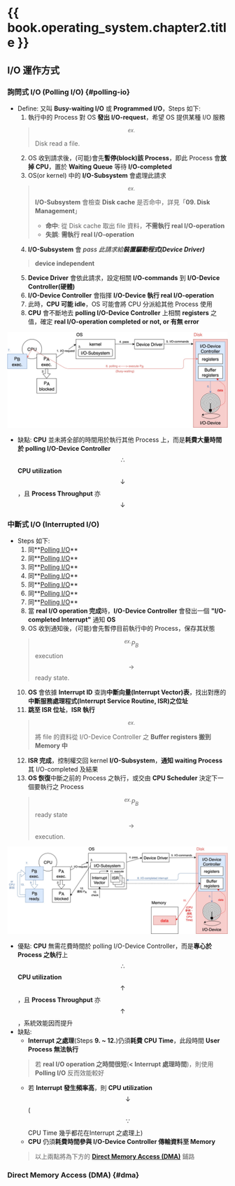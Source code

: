 # {{ book.operating_system.chapter2.title }}
<!-- toc -->

## I/O 運作方式

### 詢問式 I/O (Polling I/O)    {#polling-io}
- Define: 又叫 **Busy-waiting I/O** 或 **Programmed I/O**，Steps 如下:
    1. 執行中的 Process 對 OS **發出 I/O-request**，希望 OS 提供某種 I/O 服務  
    > $$ ^{ex.} $$ Disk read a file.
    2. OS 收到請求後，(可能)會先**暫停(block)該 Process**，即此 Process 會**放掉 CPU**，置於 **Waiting Queue** 等待 **I/O-completed**  
    3. OS(or kernel) 中的 **I/O-Subsystem** 會處理此請求  
    > $$ ^{ex.} $$ **I/O-Subsystem** 會檢查 **Disk cache** 是否命中，詳見「**09. Disk Management**」  
    > - **命中**: 從 Disk cache 取出 file 資料，**不需執行 real I/O-operation**
    > - **失誤**: **需執行 real I/O-operation**
    4. **I/O-Subsystem** 會 *pass 此請求給**裝置驅動程式(Device Driver)***  
    > **device independent**
    5. **Device Driver** 會依此請求，設定相關 **I/O-commands** 到 **I/O-Device Controller(硬體)**  
    6. **I/O-Device Controller** 會指揮 **I/O-Device 執行 real I/O-operation**  
    7. 此時，**CPU 可能 idle**，OS 可能會將 CPU 分派給其他 Process 使用  
    8. **CPU** 會不斷地去 **polling I/O-Device Controller** 上相關 **registers** 之值，確定 **real I/O-operation completed or not, or 有無 error**  

![Polling I/O](../images/OperatingSystem/Chapter02/polling_io.jpg "Polling I/O")

- 缺點: **CPU** 並未將全部的時間用於執行其他 Process 上，而是**耗費大量時間於 polling I/O-Device Controller** $$ \therefore $$ **CPU utilization** $$ \downarrow $$，且 **Process Throughput** 亦 $$ \downarrow $$

### 中斷式 I/O (Interrupted I/O)
- Steps 如下:
    1. 同**[Polling I/O](#polling-io)**  
    2. 同**[Polling I/O](#polling-io)**  
    3. 同**[Polling I/O](#polling-io)**  
    4. 同**[Polling I/O](#polling-io)**  
    5. 同**[Polling I/O](#polling-io)**  
    6. 同**[Polling I/O](#polling-io)**  
    7. 同**[Polling I/O](#polling-io)**  
    8. 當 **real I/O operation 完成**時，**I/O-Device Controller** 會發出一個 **"I/O-completed Interrupt"** 通知 **OS**  
    9. OS 收到通知後，(可能)會先暫停目前執行中的 Process，保存其狀態  
    > $$ ^{ex.} P_B $$ execution $$ \rightarrow $$ ready state.
    10. **OS** 會依據 **Interrupt ID** 查詢**中斷向量(Interrupt Vector)表**，找出對應的**中斷服務處理程式(Interrupt Service Routine, ISR)**之**位址**  
    11. **跳至 ISR 位址**，**ISR 執行**  
    > $$ ^{ex.} $$ 將 file 的資料從 I/O-Device Controller 之 **Buffer registers 搬到 Memory 中**
    12. **ISR 完成**，控制權交回 kernel **I/O-Subsystem**，**通知 waiting Process** 其 I/O-completed 及結果  
    13. **OS 恢復**中斷之前的 Process 之執行，或交由 **CPU Scheduler** 決定下一個要執行之 Process  
    > $$ ^{ex.} P_B $$ ready state $$ \rightarrow $$ execution.

![Interrupted I/O](../images/OperatingSystem/Chapter02/interrupted_io.jpg "Interrupted I/O")

- 優點: **CPU** 無需花費時間於 polling I/O-Device Controller，而是**專心於 Process 之執行**上 $$ \therefore $$ **CPU utilization** $$ \uparrow $$，且 **Process Throughput** 亦 $$ \uparrow $$，系統效能因而提升
- 缺點:
  - **Interrupt 之處理**(Steps **9. ~ 12.**)仍須**耗費 CPU Time**，此段時間 **User Process 無法執行**
  > 若 **real I/O operation 之時間很短**(**< Interrupt 處理時間**)，則使用 **Polling I/O** 反而效能較好
  - 若 **Interrupt 發生頻率高**，則 **CPU utilization** $$ \downarrow $$ ($$ \because $$ CPU Time 幾乎都花在Interrupt 之處理上)
  - **CPU** 仍須**耗費時間參與 I/O-Device Controller 傳輸資料至 Memory**
  > 以上兩點將為下方的 **[Direct Memory Access (DMA)](#dma)** 鋪路

### Direct Memory Access (DMA)    {#dma}
